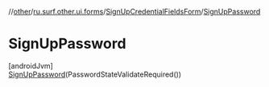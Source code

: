 //[other](../../../../index.md)/[ru.surf.other.ui.forms](../../index.md)/[SignUpCredentialFieldsForm](../index.md)/[SignUpPassword](index.md)

# SignUpPassword

[androidJvm]\
[SignUpPassword](index.md)(PasswordStateValidateRequired())
